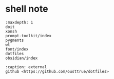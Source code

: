 # shell note

```{toctree}
:maxdepth: 1
doit
xonsh
prompt-toolkit/index
pygments
wt
font/index
dotfiles
obsidian/index
```

```{toctree}
:caption: external
github <https://github.com/ousttrue/dotfiles>
```
